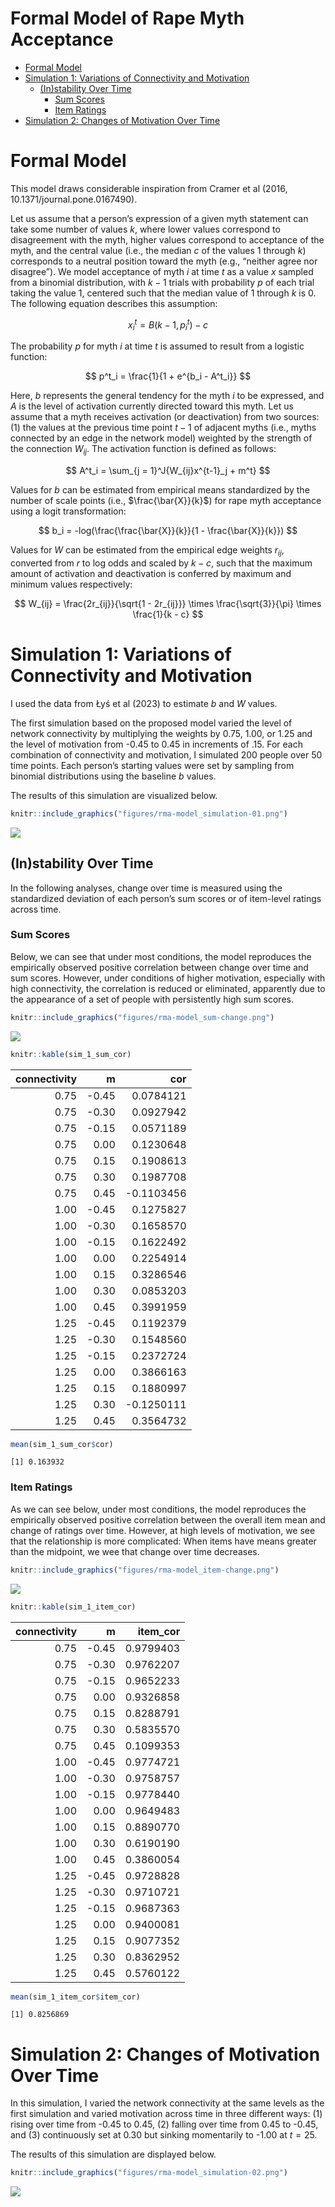 # Formal Model of Rape Myth Acceptance

- [Formal Model](#formal-model)
- [Simulation 1: Variations of Connectivity and
  Motivation](#simulation-1-variations-of-connectivity-and-motivation)
  - [(In)stability Over Time](#instability-over-time)
    - [Sum Scores](#sum-scores)
    - [Item Ratings](#item-ratings)
- [Simulation 2: Changes of Motivation Over
  Time](#simulation-2-changes-of-motivation-over-time)

# Formal Model

This model draws considerable inspiration from Cramer et al (2016,
10.1371/journal.pone.0167490).

Let us assume that a person’s expression of a given myth statement can
take some number of values $k$, where lower values correspond to
disagreement with the myth, higher values correspond to acceptance of
the myth, and the central value (i.e., the median $c$ of the values 1
through $k$) corresponds to a neutral position toward the myth (e.g.,
“neither agree nor disagree”). We model acceptance of myth $i$ at time
$t$ as a value $x$ sampled from a binomial distribution, with $k - 1$
trials with probability $p$ of each trial taking the value 1, centered
such that the median value of 1 through $k$ is 0. The following equation
describes this assumption:

$$
x^t_i = B(k - 1, p^t_i) - c
$$

The probability $p$ for myth $i$ at time $t$ is assumed to result from a
logistic function:

$$
p^t_i = \frac{1}{1 + e^{b_i - A^t_i}}
$$

Here, $b$ represents the general tendency for the myth $i$ to be
expressed, and $A$ is the level of activation currently directed toward
this myth. Let us assume that a myth receives activation (or
deactivation) from two sources: (1) the values at the previous time
point $t - 1$ of adjacent myths (i.e., myths connected by an edge in the
network model) weighted by the strength of the connection $W_{ij}$. The
activation function is defined as follows:

$$
A^t_i = \sum_{j = 1}^J{W_{ij}x^{t-1}_j + m^t}
$$

Values for $b$ can be estimated from empirical means standardized by the
number of scale points (i.e., $\frac{\bar{X}}{k}$) for rape myth
acceptance using a logit transformation:

$$
b_i = -log(\frac{\frac{\bar{X}}{k}}{1 - \frac{\bar{X}}{k}})
$$

Values for $W$ can be estimated from the empirical edge weights
$r_{ij}$, converted from $r$ to log odds and scaled by $k - c$, such
that the maximum amount of activation and deactivation is conferred by
maximum and minimum values respectively:

$$
W_{ij} = \frac{2r_{ij}}{\sqrt{1 - 2r_{ij}}} \times \frac{\sqrt{3}}{\pi} \times \frac{1}{k - c}
$$

# Simulation 1: Variations of Connectivity and Motivation

I used the data from Łyś et al (2023) to estimate $b$ and $W$ values.

The first simulation based on the proposed model varied the level of
network connectivity by multiplying the weights by 0.75, 1.00, or 1.25
and the level of motivation from -0.45 to 0.45 in increments of .15. For
each combination of connectivity and motivation, I simulated 200 people
over 50 time points. Each person’s starting values were set by sampling
from binomial distributions using the baseline $b$ values.

The results of this simulation are visualized below.

``` r
knitr::include_graphics("figures/rma-model_simulation-01.png")
```

![](figures/rma-model_simulation-01.png)

## (In)stability Over Time

In the following analyses, change over time is measured using the
standardized deviation of each person’s sum scores or of item-level
ratings across time.

### Sum Scores

Below, we can see that under most conditions, the model reproduces the
empirically observed positive correlation between change over time and
sum scores. However, under conditions of higher motivation, especially
with high connectivity, the correlation is reduced or eliminated,
apparently due to the appearance of a set of people with persistently
high sum scores.

``` r
knitr::include_graphics("figures/rma-model_sum-change.png")
```

![](figures/rma-model_sum-change.png)

``` r
knitr::kable(sim_1_sum_cor)
```

| connectivity |     m |        cor |
|-------------:|------:|-----------:|
|         0.75 | -0.45 |  0.0784121 |
|         0.75 | -0.30 |  0.0927942 |
|         0.75 | -0.15 |  0.0571189 |
|         0.75 |  0.00 |  0.1230648 |
|         0.75 |  0.15 |  0.1908613 |
|         0.75 |  0.30 |  0.1987708 |
|         0.75 |  0.45 | -0.1103456 |
|         1.00 | -0.45 |  0.1275827 |
|         1.00 | -0.30 |  0.1658570 |
|         1.00 | -0.15 |  0.1622492 |
|         1.00 |  0.00 |  0.2254914 |
|         1.00 |  0.15 |  0.3286546 |
|         1.00 |  0.30 |  0.0853203 |
|         1.00 |  0.45 |  0.3991959 |
|         1.25 | -0.45 |  0.1192379 |
|         1.25 | -0.30 |  0.1548560 |
|         1.25 | -0.15 |  0.2372724 |
|         1.25 |  0.00 |  0.3866163 |
|         1.25 |  0.15 |  0.1880997 |
|         1.25 |  0.30 | -0.1250111 |
|         1.25 |  0.45 |  0.3564732 |

``` r
mean(sim_1_sum_cor$cor)
```

    [1] 0.163932

### Item Ratings

As we can see below, under most conditions, the model reproduces the
empirically observed positive correlation between the overall item mean
and change of ratings over time. However, at high levels of motivation,
we see that the relationship is more complicated: When items have means
greater than the midpoint, we wee that change over time decreases.

``` r
knitr::include_graphics("figures/rma-model_item-change.png")
```

![](figures/rma-model_item-change.png)

``` r
knitr::kable(sim_1_item_cor)
```

| connectivity |     m |  item_cor |
|-------------:|------:|----------:|
|         0.75 | -0.45 | 0.9799403 |
|         0.75 | -0.30 | 0.9762207 |
|         0.75 | -0.15 | 0.9652233 |
|         0.75 |  0.00 | 0.9326858 |
|         0.75 |  0.15 | 0.8288791 |
|         0.75 |  0.30 | 0.5835570 |
|         0.75 |  0.45 | 0.1099353 |
|         1.00 | -0.45 | 0.9774721 |
|         1.00 | -0.30 | 0.9758757 |
|         1.00 | -0.15 | 0.9778440 |
|         1.00 |  0.00 | 0.9649483 |
|         1.00 |  0.15 | 0.8890770 |
|         1.00 |  0.30 | 0.6190190 |
|         1.00 |  0.45 | 0.3860054 |
|         1.25 | -0.45 | 0.9728828 |
|         1.25 | -0.30 | 0.9710721 |
|         1.25 | -0.15 | 0.9687363 |
|         1.25 |  0.00 | 0.9400081 |
|         1.25 |  0.15 | 0.9077352 |
|         1.25 |  0.30 | 0.8362952 |
|         1.25 |  0.45 | 0.5760122 |

``` r
mean(sim_1_item_cor$item_cor)
```

    [1] 0.8256869

# Simulation 2: Changes of Motivation Over Time

In this simulation, I varied the network connectivity at the same levels
as the first simulation and varied motivation across time in three
different ways: (1) rising over time from -0.45 to 0.45, (2) falling
over time from 0.45 to -0.45, and (3) continuously set at 0.30 but
sinking momentarily to -1.00 at $t = 25$.

The results of this simulation are displayed below.

``` r
knitr::include_graphics("figures/rma-model_simulation-02.png")
```

![](figures/rma-model_simulation-02.png)
